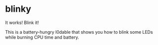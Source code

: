 blinky
======

It works! Blink it!

This is a battery-hungry l0dable that shows you how to blink some LEDs while burning CPU time and battery.
